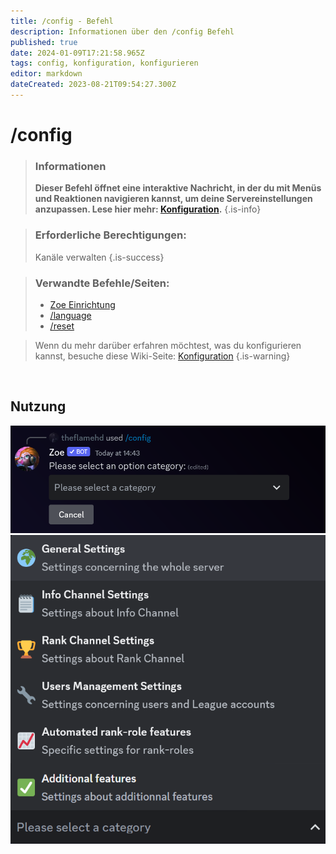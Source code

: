 ```yaml
---
title: /config - Befehl
description: Informationen über den /config Befehl 
published: true
date: 2024-01-09T17:21:58.965Z
tags: config, konfiguration, konfigurieren
editor: markdown
dateCreated: 2023-08-21T09:54:27.300Z
---
```


# /config

>### Informationen
>**Dieser Befehl öffnet eine interaktive Nachricht, in der du  mit Menüs und Reaktionen navigieren kannst, um deine Servereinstellungen anzupassen. Lese hier mehr: [Konfiguration](/de/Zoe-Configuration/).**
>{.is-info}

>### Erforderliche Berechtigungen:
>Kanäle verwalten
>{.is-success}

>### Verwandte Befehle/Seiten:
>-   [Zoe Einrichtung](/de/setup/)
>-   [/language](/de/commands/important/language/)
>-   [/reset](/de/commands/important/reset/)

>Wenn du mehr darüber erfahren möchtest, was du konfigurieren kannst, besuche diese Wiki-Seite: [Konfiguration](/de/Zoe-Configuration/)
>{.is-warning}

<br>

## Nutzung

![new_config.png](/new_config.png)
![configuration_choices.png](/configuration_choices.png)